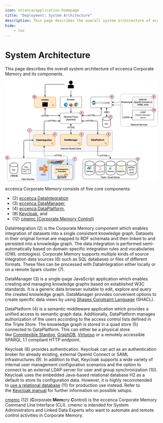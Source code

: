 ```yaml
---
icon: eccenca/application-homepage
title: "Deployment: System Architecture"
description: This page describes the overall system architecture of eccenca Corporate Memory and its components.
hide:
    - toc
---
```

# System Architecture

This page describes the overall system architecture of eccenca Corporate Memory and its components.

![cmem-System-Architecture](Corporate-Memory-System-Architecture.drawio.png)

eccenca Corporate Memory consists of five core components:

- (2) [eccenca DataIntegration](../configuration/dataintegration/index.md)
- (3) [eccenca DataManager](../configuration/datamanager/index.md),
- (4) [eccenca DataPlatform](../configuration/dataplatform/index.md),
- (8) [Keycloak](../configuration/keycloak/index.md), and
- (12) [cmemc (Corporate Memory Control)](../../automate/cmemc-command-line-interface/index.md)

DataIntegration (2) is the Corporate Memory component which enables integration of datasets into a single consistent knowledge graph.
Datasets in their original format are mapped to RDF schemata and then linked to and persisted into a knowledge graph.
The data integration is performed semi-automatically based on domain-specific integration rules and vocabularies (OWL ontologies).
Corporate Memory supports multiple kinds of source integration data sources (6) such as SQL databases or files of different formats.
These files can be processed with DataIntegration either locally or on a remote Spark cluster (7).

DataManager (3) is a single-page JavaScript application which enables creating and managing knowledge graphs based on established W3C standards.
It is a generic data browser suitable to edit, explore and query the created knowledge graph.
DataManager provides convenient options to create specific data views by using [Shapes Constraint Language](https://www.w3.org/TR/shacl/) (SHACL).

DataPlatform (4) is a semantic middleware application which provides a unified access to semantic graph data.
Additionally, DataPlatform manages authorization of the users according to the access control lists defined in the Triple Store.
The knowledge graph is stored in a quad store (5) connected to DataPlatform.
This can either be a physical store like [Complexible Stardog](https://www.stardog.com/docs/), [GraphDB](http://graphdb.ontotext.com/), [Virtuoso](https://virtuoso.openlinksw.com/) or a remotely accessible SPARQL 1.1 compliant HTTP endpoint.

Keycloak (8) provides authentication.
Keycloak can act as an authentication broker for already existing, external OpenId Connect or SAML infrastructures (9).
In addition to that, Keycloak supports a wide variety of internal user management configuration scenarios and the option to connect to an external LDAP server for user and group synchronization (10).
Keycloak uses the embedded Java-based relational database H2 as a default to store its configuration data.
However, it is highly recommended to [use a relational database](https://www.keycloak.org/server/db) (11) for production use instead.
Refer to the [Keycloak manual](https://www.keycloak.org/guides#server) for further information on possible setups.

[cmemc](../../automate/cmemc-command-line-interface/index.md) (12) (**C**orporate **Mem**ory **C**ontrol) is the eccenca Corporate Memory Command Line Interface (CLI).
cmemc is intended for System Administrators and Linked Data Experts who want to automate and remote control activities in Corporate Memory.

